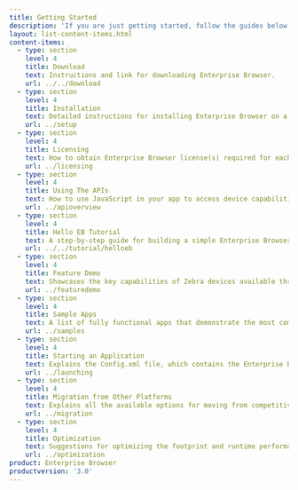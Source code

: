 ```yaml
---
title: Getting Started
description: 'If you are just getting started, follow the guides below to get your development environment setup properly and understand the foundations for using Enterprise Browser features.'
layout: list-content-items.html
content-items:
  - type: section
    level: 4
    title: Download
    text: Instructions and link for downloading Enterprise Browser.  
    url: ../../download
  - type: section
    level: 4
    title: Installation
    text: Detailed instructions for installing Enterprise Browser on a Mac or Windows computer and how to prep a development host for making apps.  
    url: ../setup
  - type: section
    level: 4
    title: Licensing
    text: How to obtain Enterprise Browser license(s) required for each device being deployed.
    url: ../licensing
  - type: section
    level: 4
    title: Using The APIs
    text: How to use JavaScript in your app to access device capabilities exposed through Enterprise Browser APIs. 
    url: ../apioverview
  - type: section
    level: 4
    title: Hello EB Tutorial
    text: A step-by-step guide for building a simple Enterprise Browser app from scratch.
    url: ../../tutorial/helloeb
  - type: section
    level: 4
    title: Feature Demo
    text: Showcases the key capabilities of Zebra devices available through Enterprise Browser.
    url: ../featuredemo
  - type: section
    level: 4
    title: Sample Apps
    text: A list of fully functional apps that demonstrate the most common APIs; they can be modified as needed for an organization.
    url: ../samples
  - type: section
    level: 4
    title: Starting an Application
    text: Explains the Config.xml file, which contains the Enterprise Browser runtime settings required for any EB app to run as desired.
    url: ../launching
  - type: section
    level: 4
    title: Migration from Other Platforms
    text: Explains all the available options for moving from competitive or legacy platforms to Enterprise Browser.
    url: ../migration
  - type: section
    level: 4
    title: Optimization
    text: Suggestions for optimizing the footprint and runtime performance of an Enterprise Browser app.  
    url: ../optimization
product: Enterprise Browser
productversion: '3.0'
---
```

           











